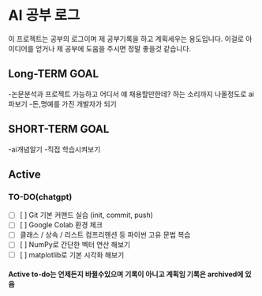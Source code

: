 # AI 공부 로그
이 프로젝트는 공부의 로그이며 제 공부기록을 하고 계획세우는 용도입니다. 이걸로 아이디어를 얻거나 제 공부에 도움을 주시면 정말 좋을것 같습니다.
## Long-TERM GOAL
-논문분석과 프로젝트 가능하고 어디서 얘 채용할만한데? 하는 소리까지 나올정도로 ai파보기
-돈,명예를 가진 개발자가 되기
## SHORT-TERM GOAL
-ai개념알기
-직접 학습시켜보기

## Active
### TO-DO(chatgpt)
- [ ] [ ] Git 기본 커맨드 실습 (init, commit, push)
- [ ] [ ] Google Colab 환경 체크
- [ ] 클래스 / 상속 / 리스트 컴프리헨션 등 파이썬 고유 문법 복습
- [ ] [ ] NumPy로 간단한 벡터 연산 해보기
- [ ] [ ] matplotlib로 기본 시각화 해보기
#### Active to-do는 언제든지 바뀔수있으며 기록이 아니고 계획임 기록은 archived에 있음
